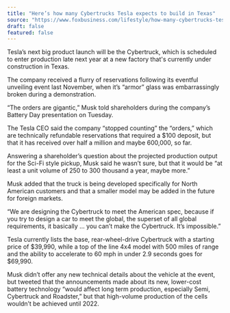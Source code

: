 ```yaml
---
title: "Here’s how many Cybertrucks Tesla expects to build in Texas"
source: "https://www.foxbusiness.com/lifestyle/how-many-cybertrucks-tesla-build"
draft: false
featured: false
---
```


Tesla’s next big product launch will be the Cybertruck, which is scheduled to enter production late next year at a new factory that's currently under construction in Texas.

The company received a flurry of reservations following its eventful unveiling event last November, when it’s “armor” glass was embarrassingly broken during a demonstration.

“The orders are gigantic,” Musk told shareholders during the company’s Battery Day presentation on Tuesday.

The Tesla CEO said the company “stopped counting” the “orders,” which are technically refundable reservations that required a $100 deposit, but that it has received over half a million and maybe 600,000, so far.

Answering a shareholder’s question about the projected production output for the Sci-Fi style pickup, Musk said he wasn’t sure, but that it would be “at least a unit volume of 250 to 300 thousand a year, maybe more.”

Musk added that the truck is being developed specifically for North American customers and that a smaller model may be added in the future for foreign markets.

“We are designing the Cybertruck to meet the American spec, because if you try to design a car to meet the global, the superset of all global requirements, it basically … you can’t make the Cybertruck. It’s impossible.”

Tesla currently lists the base, rear-wheel-drive Cybertruck with a starting price of $39,990, while a top of the line 4x4 model with 500 miles of range and the ability to accelerate to 60 mph in under 2.9 seconds goes for $69,990.

Musk didn’t offer any new technical details about the vehicle at the event, but tweeted that the announcements made about its new, lower-cost battery technology “would affect long term production, especially Semi, Cybertruck and Roadster,” but that high-volume production of the cells wouldn’t be achieved until 2022.